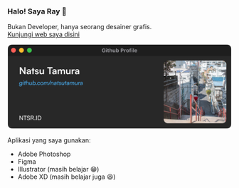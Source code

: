 
### Halo! Saya Ray 👋
Bukan Developer, hanya seorang desainer grafis.                                                               
[Kunjungi web saya disini](https://ntsr.site)

![cover](cover.png)

Aplikasi yang saya gunakan:
 - Adobe Photoshop
 - Figma
 - Illustrator (masih belajar 😁)
 - Adobe XD (masih belajar juga 😆)

<!--![achievement](https://minecraftskinstealer.com/achievement/8/Selamat%20Datang!/natsutamura%20Github)
-->
<!--
**natsutamura/natsutamura** is a ✨ _special_ ✨ repository because its `README.md` (this file) appears on your GitHub profile.

Here are some ideas to get you started:

- 🔭 I’m currently working on ...
- 🌱 I’m currently learning ...
- 👯 I’m looking to collaborate on ...
- 🤔 I’m looking for help with ...
- 💬 Ask me about ...
- 📫 How to reach me: ...
- 😄 Pronouns: ...
- ⚡ Fun fact: ...
-->
